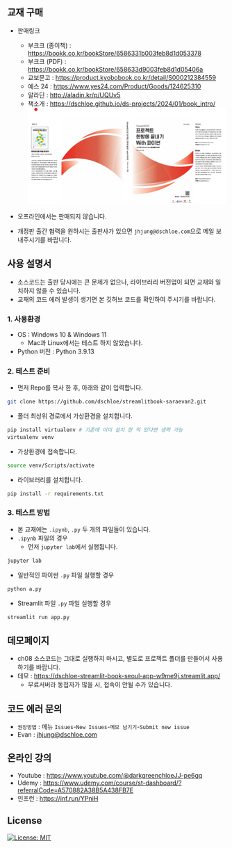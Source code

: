 ## 교재 구매
- 판매링크
  + 부크크 (종이책) : https://bookk.co.kr/bookStore/6586331b003feb8d1d053378
  + 부크크 (PDF) : https://bookk.co.kr/bookStore/658633d9003feb8d1d05406a
  + 교보문고 : https://product.kyobobook.co.kr/detail/S000212384559
  + 예스 24 : https://www.yes24.com/Product/Goods/124625310
  + 알라딘 : http://aladin.kr/p/UQUv5
  + 책소개 : https://dschloe.github.io/ds-projects/2024/01/book_intro/
![](book.png)

- 오프라인에서는 판매되지 않습니다. 
- 개정판 출간 협력을 원하시는 출판사가 있으면 `jhjung@dschloe.com`으로 메일 보내주시기를 바랍니다. 

## 사용 설명서
- 소스코드는 출판 당시에는 큰 문제가 없으나, 라이브러리 버전업이 되면 교재와 일치하지 않을 수 있습니다. 
- 교재의 코드 에러 발생이 생기면 본 깃허브 코드를 확인하여 주시기를 바랍니다. 

### 1. 사용환경
- OS : Windows 10 & Windows 11
  + Mac과 Linux에서는 테스트 하지 않았습니다. 
- Python 버전 : Python 3.9.13

### 2. 테스트 준비
- 먼저 Repo를 복사 한 후, 아래와 같이 입력합니다.

```bash
git clone https://github.com/dschloe/streamlitbook-saraevan2.git
```

- 폴더 최상위 경로에서 가상환경을 설치합니다. 
```bash
pip install virtualenv # 기존에 이미 설치 한 적 있다면 생략 가능
virtualenv venv
```

- 가상환경에 접속합니다. 
```bash
source venv/Scripts/activate
```

- 라이브러리를 설치합니다.
```bash
pip install -r requirements.txt
```

### 3. 테스트 방법
- 본 교재에는 `.ipynb`, `.py` 두 개의 파일들이 있습니다. 
- `.ipynb` 파일의 경우
  + 먼저 `jupyter lab`에서 실행됩니다. 
```bash
jupyter lab
```

- 일반적인 파이썬 `.py` 파일 실행할 경우
```bash
python a.py
```

- Streamlit 파일 `.py` 파일 실행할 경우
```bash
streamlit run app.py
```

## 데모페이지
- ch08 소스코드는 그대로 실행하지 마시고, 별도로 프로젝트 폴더를 만들어서 사용하기를 바랍니다. 
- 데모 : https://dschloe-streamlit-book-seoul-app-w9me9j.streamlit.app/
  + 무료서버라 동접자가 많을 시, 접속이 안될 수가 있습니다. 

## 코드 에러 문의 
- `권장방법` : 메뉴 `Issues`-`New Issues`-`메모 남기기`-`Submit new issue`
- Evan : jhjung@dschloe.com

## 온라인 강의
- Youtube : https://www.youtube.com/@darkgreenchloeJJ-pe6gq 
- Udemy : https://www.udemy.com/course/st-dashboard/?referralCode=A570882A38B5A438FB7E
- 인프런 : https://inf.run/YPniH

## License
[![License: MIT](https://img.shields.io/badge/License-MIT-yellow.svg)](https://opensource.org/licenses/MIT)
